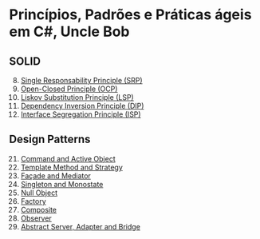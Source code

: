 # Princípios, Padrões e Práticas ágeis em C#, Uncle Bob

## SOLID
8) [Single Responsability Principle (SRP)](https://github.com/mathnogueira/resenha-livros/blob/master/agileCSharp/Cap8.md)
8) [Open-Closed Principle (OCP)](https://github.com/mathnogueira/resenha-livros/blob/master/agileCSharp/Cap9.md)
10) [Liskov Substitution Principle (LSP)](https://github.com/mathnogueira/resenha-livros/blob/master/agileCSharp/Cap10.md)
11) [Dependency Inversion Principle (DIP)](https://github.com/mathnogueira/resenha-livros/blob/master/agileCSharp/Cap11.md)
12) [Interface Segregation Principle (ISP)](https://github.com/mathnogueira/resenha-livros/blob/master/agileCSharp/Cap12.md)

## Design Patterns
21) [Command and Active Object](https://github.com/mathnogueira/resenha-livros/blob/master/agileCSharp/Cap21.md)
22) [Template Method and Strategy](https://github.com/mathnogueira/resenha-livros/blob/master/agileCSharp/Cap22.md)
23) [Façade and Mediator](https://github.com/mathnogueira/resenha-livros/blob/master/agileCSharp/Cap23.md)
24) [Singleton and Monostate](https://github.com/mathnogueira/resenha-livros/blob/master/agileCSharp/Cap24.md)
25) [Null Object](https://github.com/mathnogueira/resenha-livros/blob/master/agileCSharp/Cap25.md)
29) [Factory](https://github.com/mathnogueira/resenha-livros/blob/master/agileCSharp/Cap29.md)
31) [Composite](https://github.com/mathnogueira/resenha-livros/blob/master/agileCSharp/Cap31.md)
32) [Observer](https://github.com/mathnogueira/resenha-livros/blob/master/agileCSharp/Cap32.md)
33) [Abstract Server, Adapter and Bridge](https://github.com/mathnogueira/resenha-livros/blob/master/agileCSharp/Cap33.md)